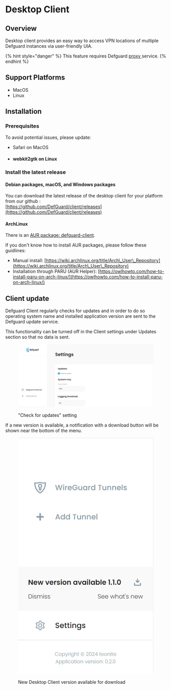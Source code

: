 # Desktop Client

## Overview

Desktop client provides an easy way to access VPN locations of multiple Defguard instances via user-friendly UIA.

{% hint style="danger" %}
This feature requires Defguard [proxy ](https://github.com/DefGuard/proxy)service.
{% endhint %}

## Support Platforms

* MacOS
* Linux

## Installation

### Prerequisites

To avoid potential issues, please update:

* Safari on MacOS
* #### webkit2gtk on Linux

### Install the latest release

#### Debian packages, macOS, and Windows packages

You can download the latest release of the desktop client for your platform from our github :\
&#x20;[https://github.com/DefGuard/client/releases](https://github.com/DefGuard/client/releases)

#### ArchLinux

There is an [AUR package](https://aur.archlinux.org/packages/defguard-client)[: defguard-client](https://aur.archlinux.org/packages/defguard-client).

If you don't know how to install AUR packages, please follow these guidlines:

* Manual install: [https://wiki.archlinux.org/title/Arch\_User\_Repository](https://wiki.archlinux.org/title/Arch\_User\_Repository)
* Installation through PARU (AUR Helper): [https://owlhowto.com/how-to-install-paru-on-arch-linux/](https://owlhowto.com/how-to-install-paru-on-arch-linux/)

## Client update

Defguard Client regularly checks for updates and in order to do so operating system name and installed application version are sent to the Defguard update service.

This functionality can be turned off in the Client settings under Updates section so that no data is sent.

<figure><img src="../../.gitbook/assets/defguard-client-settings-updates.png" alt=""><figcaption><p>"Check for updates" setting</p></figcaption></figure>

If a new version is available, a notification with a download button will be shown near the bottom of the menu.

<figure><img src="../../.gitbook/assets/defguard-client-new-release-available.png" alt=""><figcaption><p>New Desktop Client version available for download</p></figcaption></figure>
